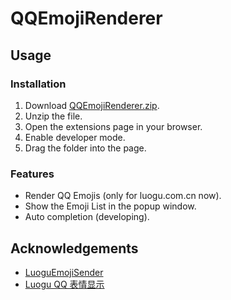 # QQEmojiRenderer

## Usage

### Installation

1. Download [QQEmojiRenderer.zip](https://github.com/danielqfmai/QQEmojiRenderer/archive/refs/heads/master.zip).
2. Unzip the file.
3. Open the extensions page in your browser.
4. Enable developer mode.
5. Drag the folder into the page.

### Features

- Render QQ Emojis (only for luogu.com.cn now).
- Show the Emoji List in the popup window.
- Auto completion (developing).

## Acknowledgements

- [LuoguEmojiSender](https://github.com/Maxmilite/LuoguEmojiSender)
- [Luogu QQ 表情显示](https://greasyfork.org/zh-CN/scripts/494552-luogu-qq-%E8%A1%A8%E6%83%85%E6%98%BE%E7%A4%BA)
